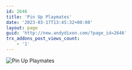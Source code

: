 ```yaml
---
id: 2646
title: 'Pin Up Playmates'
date: '2023-03-17T13:45:32+00:00'
layout: page
guid: 'http://new.andydixon.com/?page_id=2646'
trx_addons_post_views_count:
    - '1'
---
```


![Pin Up Playmates](https://i0.wp.com/assets.g8x2.ldn.idrivee2-23.com/posters/Pin%20Up%20Playmates%2001.jpg?w=1200&ssl=1 "Pin Up Playmates")